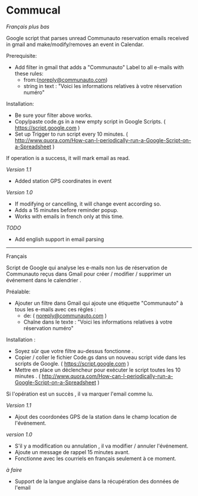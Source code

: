 # Commucal

_Français plus bas_

Google script that parses unread Communauto reservation emails received in gmail and make/modify/removes an event in Calendar.

Prerequisite:

- Add filter in gmail that adds a "Communauto" Label to all e-mails with these rules:
  - from:(noreply@communauto.com) 
  - string in text : "Voici les informations relatives à votre réservation numéro"

Installation:

- Be sure your filter above works.
- Copy/paste code.gs in a new empty script in Google Scripts. ( https://script.google.com )
- Set up Trigger to run script every 10 minutes. ( http://www.quora.com/How-can-I-periodically-run-a-Google-Script-on-a-Spreadsheet )

If operation is a success, it will mark email as read. 

_Version 1.1_
- Added station GPS coordinates in event 

_Version 1.0_

- If modifying or cancelling, it will change event according so.
- Adds a 15 minutes before reminder popup.
- Works with emails in french only at this time. 

_TODO_

- Add english support in email parsing

--------------------------

Français 

Script de Google qui analyse les e-mails non lus de réservation de Communauto reçus dans Gmail pour créer / modifier / supprimer un événement dans le calendrier .

Préalable:

- Ajouter un filtre dans Gmail qui ajoute une étiquette "Communauto" à tous les e-mails avec ces règles :
  - de: ( noreply@communauto.com )
  - Chaîne dans le texte : "Voici les informations relatives à votre réservation numéro"

Installation :

- Soyez sûr que votre filtre au-dessus fonctionne .
- Copier / coller le fichier Code.gs dans un nouveau script vide dans les scripts de Google. ( https://script.google.com )
- Mettre en place un déclencheur pour exécuter le script toutes les 10 minutes . ( http://www.quora.com/How-can-I-periodically-run-a-Google-Script-on-a-Spreadsheet )

Si l'opération est un succès , il va marquer l'email comme lu.

_Version 1.1_
- Ajout des coordonées GPS de la station dans le champ location de l'événement.

_version 1.0_

- S'il y a modification ou annulation , il va modifier / annuler l'événement.
- Ajoute un message de rappel 15 minutes avant.
- Fonctionne avec les courriels en français seulement à ce moment.

_à faire_

- Support de la langue anglaise dans la récupération des données de l'email
